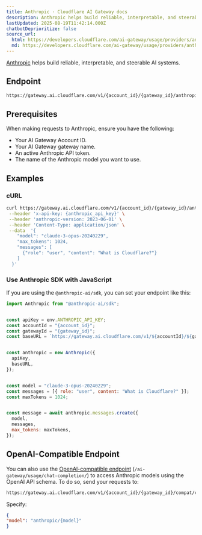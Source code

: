```yaml
---
title: Anthropic · Cloudflare AI Gateway docs
description: Anthropic helps build reliable, interpretable, and steerable AI systems.
lastUpdated: 2025-08-19T11:42:14.000Z
chatbotDeprioritize: false
source_url:
  html: https://developers.cloudflare.com/ai-gateway/usage/providers/anthropic/
  md: https://developers.cloudflare.com/ai-gateway/usage/providers/anthropic/index.md
---
```


[Anthropic](https://www.anthropic.com/) helps build reliable, interpretable, and steerable AI systems.

## Endpoint

```txt
https://gateway.ai.cloudflare.com/v1/{account_id}/{gateway_id}/anthropic
```

## Prerequisites

When making requests to Anthropic, ensure you have the following:

* Your AI Gateway Account ID.
* Your AI Gateway gateway name.
* An active Anthropic API token.
* The name of the Anthropic model you want to use.

## Examples

### cURL

```bash
curl https://gateway.ai.cloudflare.com/v1/{account_id}/{gateway_id}/anthropic/v1/messages \
 --header 'x-api-key: {anthropic_api_key}' \
 --header 'anthropic-version: 2023-06-01' \
 --header 'Content-Type: application/json' \
 --data  '{
    "model": "claude-3-opus-20240229",
    "max_tokens": 1024,
    "messages": [
      {"role": "user", "content": "What is Cloudflare?"}
    ]
  }'
```

### Use Anthropic SDK with JavaScript

If you are using the `@anthropic-ai/sdk`, you can set your endpoint like this:

```js
import Anthropic from "@anthropic-ai/sdk";


const apiKey = env.ANTHROPIC_API_KEY;
const accountId = "{account_id}";
const gatewayId = "{gateway_id}";
const baseURL = `https://gateway.ai.cloudflare.com/v1/${accountId}/${gatewayId}/anthropic`;


const anthropic = new Anthropic({
  apiKey,
  baseURL,
});


const model = "claude-3-opus-20240229";
const messages = [{ role: "user", content: "What is Cloudflare?" }];
const maxTokens = 1024;


const message = await anthropic.messages.create({
  model,
  messages,
  max_tokens: maxTokens,
});
```

## OpenAI-Compatible Endpoint

You can also use the [OpenAI-compatible endpoint](https://developers.cloudflare.com/ai-gateway/usage/chat-completion/) (`/ai-gateway/usage/chat-completion/`) to access Anthropic models using the OpenAI API schema. To do so, send your requests to:

```txt
https://gateway.ai.cloudflare.com/v1/{account_id}/{gateway_id}/compat/chat/completions
```

Specify:

```json
{
"model": "anthropic/{model}"
}
```
